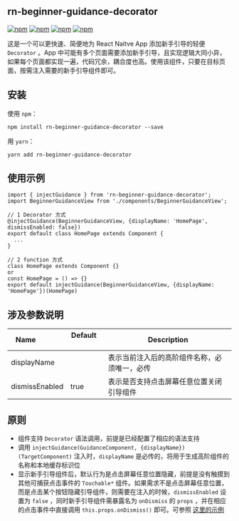 ## rn-beginner-guidance-decorator

[![npm](https://img.shields.io/npm/v/rn-beginner-guidance-decorator.svg)](https://www.npmjs.com/package/rn-beginner-guidance-decorator)
[![npm](https://img.shields.io/npm/dm/rn-beginner-guidance-decorator.svg)](https://www.npmjs.com/package/rn-beginner-guidance-decorator)
[![npm](https://img.shields.io/npm/dt/rn-beginner-guidance-decorator.svg)](https://www.npmjs.com/package/rn-beginner-guidance-decorator)
[![npm](https://img.shields.io/npm/l/rn-beginner-guidance-decorator.svg)](https://github.com/ljunb/rn-beginner-guidance-decorator/blob/master/LICENSE)

这是一个可以更快速、简便地为 React Naitve App 添加新手引导的轻便 `Decorator` 。App 中可能有多个页面需要添加新手引导，且实现逻辑大同小异，如果每个页面都实现一遍，代码冗余，耦合度也高。使用该组件，只要在目标页面，按需注入需要的新手引导组件即可。

## 安装

使用 `npm`：
```
npm install rn-beginner-guidance-decorator --save
```
用 `yarn`：
```
yarn add rn-beginner-guidance-decorator
```

## 使用示例

```
import { injectGuidance } from 'rn-beginner-guidance-decorator';
import BeginnerGuidanceView from './components/BeginnerGuidanceView';

// 1 Decorator 方式
@injectGuidance(BeginnerGuidanceView, {displayName: 'HomePage', dismissEnabled: false})
export default class HomePage extends Component {
  ...
}

// 2 function 方式
class HomePage extends Component {}
or
const HomePage = () => {}
export default injectGuidance(BeginnerGuidanceView, {displayName: 'HomePage'})(HomePage)

```

## 涉及参数说明
Name             | Default     | Description
---------------- | ----------- | -----------
displayName    |  | 表示当前注入后的高阶组件名称，必须唯一，必传
dismissEnabled | true | 表示是否支持点击屏幕任意位置关闭引导组件


## 原则
* 组件支持 `Decorator` 语法调用，前提是已经配置了相应的语法支持
* 调用 `injectGuidance(GuidanceComponent, {displayName})(TargetComponent)` 注入时，`displayName` 是必传的，将用于生成高阶组件的名称和本地缓存标识位
* 显示新手引导组件后，默认行为是点击屏幕任意位置隐藏，前提是没有触摸到其他可捕获点击事件的 `Touchable*` 组件。如果需求不是点击屏幕任意位置，而是点击某个按钮隐藏引导组件，则需要在注入的时候，`dismissEnabled` 设置为 `false` ，同时新手引导组件需暴露名为 `onDismiss` 的 `props` ，并在相应的点击事件中直接调用 `this.props.onDismiss()` 即可。可参照 [这里的示例](https://github.com/ljunb/RNProjectPlayground/blob/6c7907e6c54658d0f2e26f1880c8fe0fb6f3753b/src/pages/demos/guidance/NewerGuideDialog.js#L32)
